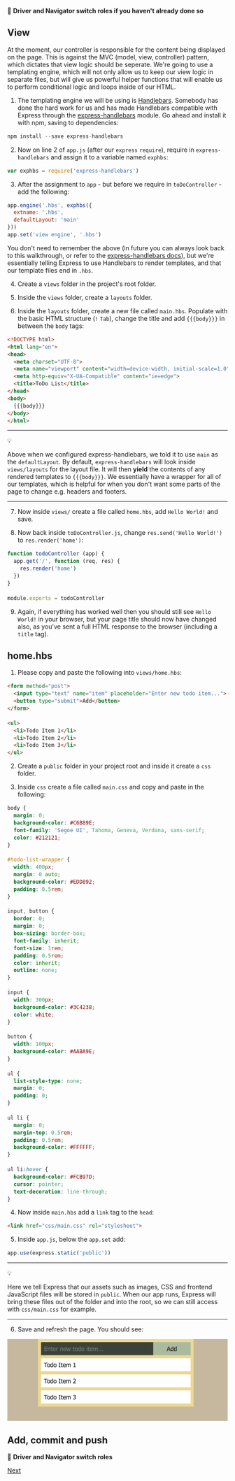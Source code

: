 :twisted_rightwards_arrows: **Driver and Navigator switch roles if you haven't already done so**

## View

At the moment, our controller is responsible for the content being displayed on the page. This is against the MVC (model, view, controller) pattern, which dictates that view logic should be seperate. We're going to use a templating engine, which will not only allow us to keep our view logic in separate files, but will give us powerful helper functions that will enable us to perform conditional logic and loops inside of our HTML.

1. The templating engine we will be using is [Handlebars](http://handlebarsjs.com/). Somebody has done the hard work for us and has made Handlebars compatible with Express through the [express-handlebars](https://github.com/ericf/express-handlebars) module. Go ahead and install it with npm, saving to dependencies:

```js
npm install --save express-handlebars
```

2. Now on line 2 of `app.js` (after our `express` `require`), require in `express-handlebars` and assign it to a variable named `exphbs`:

```js
var exphbs = require('express-handlebars')
```

3. After the assignment to `app` - but before we require in `toDoController` - add the following:

```js
app.engine('.hbs', exphbs({
  extname: '.hbs',
  defaultLayout: 'main'
}))
app.set('view engine', '.hbs')
```

You don't need to remember the above (in future you can always look back to this walkthrough, or refer to the [express-handlebars docs](https://github.com/ericf/express-handlebars)), but we're essentially telling Express to use Handlebars to render templates, and that our template files end in `.hbs`.

4. Create a `views` folder in the project's root folder. 

5. Inside the `views` folder, create a `layouts` folder.

6. Inside the `layouts` folder, create a new file called `main.hbs`. Populate with the basic HTML structure (`!` `Tab`), change the title and add `{{{body}}}` in between the `body` tags:

```html
<!DOCTYPE html>
<html lang="en">
<head>
  <meta charset="UTF-8">
  <meta name="viewport" content="width=device-width, initial-scale=1.0">
  <meta http-equiv="X-UA-Compatible" content="ie=edge">
  <title>ToDo List</title>
</head>
<body>
  {{{body}}}
</body>
</html>
```

***
:bulb:

Above when we configured express-handlebars, we told it to use `main` as the `defaultLayout`. By default, `express-handlebars` will look inside `views/layouts` for the layout file. It will then **yield** the contents of any rendered templates to `{{{body}}}`. We essentially have a wrapper for all of our templates, which is helpful for when you don't want some parts of the page to change e.g. headers and footers.
***

7. Now inside `views/` create a file called `home.hbs`, add `Hello World!` and save.

8. Now back inside `toDoController.js`, change `res.send('Hello World!')` to `res.render('home')`:

```js
function todoController (app) {
  app.get('/', function (req, res) {
    res.render('home')
  })
}

module.exports = todoController
```

9. Again, if everything has worked well then you should still see `Hello World!` in your browser, but your page title should now have changed also, as you've sent a full HTML response to the browser (including a `title` tag).

## home.hbs

1. Please copy and paste the following into `views/home.hbs`:

```html
<form method="post">
  <input type="text" name="item" placeholder="Enter new todo item...">
  <button type="submit">Add</button>
</form>

<ul>
  <li>Todo Item 1</li>
  <li>Todo Item 2</li>
  <li>Todo Item 3</li>
</ul>
```

2. Create a `public` folder in your project root and inside it create a `css` folder.

3. Inside `css` create a file called `main.css` and copy and paste in the following:

```css
body {
  margin: 0;
  background-color: #C6B89E;
  font-family: 'Segoe UI', Tahoma, Geneva, Verdana, sans-serif;
  color: #212121;
}

#todo-list-wrapper {
  width: 400px;
  margin: 0 auto;
  background-color: #EDD892;
  padding: 0.5rem;
}

input, button {
  border: 0;
  margin: 0;
  box-sizing: border-box;
  font-family: inherit;
  font-size: 1rem;
  padding: 0.5rem;
  color: inherit;
  outline: none;
}

input {
  width: 300px;
  background-color: #3C4238;
  color: white;
}

button {
  width: 100px;
  background-color: #AABA9E;
}

ul {
  list-style-type: none;
  margin: 0;
  padding: 0;
}

ul li {
  margin: 0;
  margin-top: 0.5rem;
  padding: 0.5rem;
  background-color: #FFFFFF;
}

ul li:hover {
  background-color: #FCB97D;
  cursor: pointer;
  text-decoration: line-through;
}
```

4. Now inside `main.hbs` add a `link` tag to the `head`:

```html
<link href="css/main.css" rel="stylesheet">
```

5. Inside `app.js`, below the `app.set` add:

```js
app.use(express.static('public'))
```

***
:bulb:

Here we tell Express that our assets such as images, CSS and frontend JavaScript files will be stored in `public`. When our app runs, Express will bring these files out of the folder and into the root, so we can still access with `css/main.css` for example. 
***

6. Save and refresh the page. You should see:

![ToDo List UI](images/ui.png)

## Add, commit and push

:twisted_rightwards_arrows: **Driver and Navigator switch roles**

[Next](lesson1_page3.md)